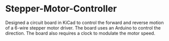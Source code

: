 # Stepper-Motor-Controller
Designed a circuit board in KiCad to control the forward and reverse motion of a 6-wire stepper motor driver. The board uses an Arduino to control the direction. The board also requires a clock to modulate the motor speed.

